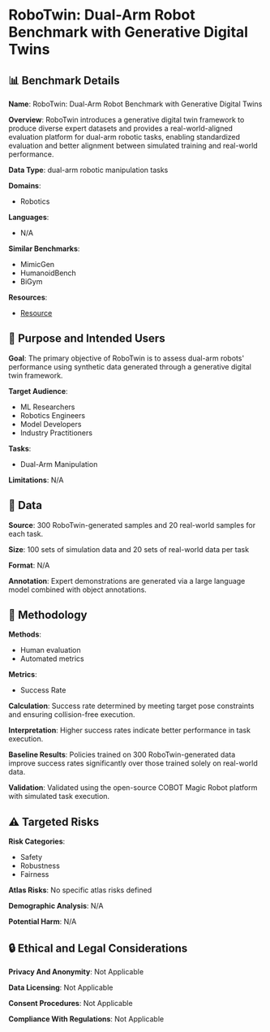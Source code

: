 # RoboTwin: Dual-Arm Robot Benchmark with Generative Digital Twins

## 📊 Benchmark Details

**Name**: RoboTwin: Dual-Arm Robot Benchmark with Generative Digital Twins

**Overview**: RoboTwin introduces a generative digital twin framework to produce diverse expert datasets and provides a real-world-aligned evaluation platform for dual-arm robotic tasks, enabling standardized evaluation and better alignment between simulated training and real-world performance.

**Data Type**: dual-arm robotic manipulation tasks

**Domains**:
- Robotics

**Languages**:
- N/A

**Similar Benchmarks**:
- MimicGen
- HumanoidBench
- BiGym

**Resources**:
- [Resource](https://robotwin-benchmark.github.io)

## 🎯 Purpose and Intended Users

**Goal**: The primary objective of RoboTwin is to assess dual-arm robots' performance using synthetic data generated through a generative digital twin framework.

**Target Audience**:
- ML Researchers
- Robotics Engineers
- Model Developers
- Industry Practitioners

**Tasks**:
- Dual-Arm Manipulation

**Limitations**: N/A

## 💾 Data

**Source**: 300 RoboTwin-generated samples and 20 real-world samples for each task.

**Size**: 100 sets of simulation data and 20 sets of real-world data per task

**Format**: N/A

**Annotation**: Expert demonstrations are generated via a large language model combined with object annotations.

## 🔬 Methodology

**Methods**:
- Human evaluation
- Automated metrics

**Metrics**:
- Success Rate

**Calculation**: Success rate determined by meeting target pose constraints and ensuring collision-free execution.

**Interpretation**: Higher success rates indicate better performance in task execution.

**Baseline Results**: Policies trained on 300 RoboTwin-generated data improve success rates significantly over those trained solely on real-world data.

**Validation**: Validated using the open-source COBOT Magic Robot platform with simulated task execution.

## ⚠️ Targeted Risks

**Risk Categories**:
- Safety
- Robustness
- Fairness

**Atlas Risks**:
No specific atlas risks defined

**Demographic Analysis**: N/A

**Potential Harm**: N/A

## 🔒 Ethical and Legal Considerations

**Privacy And Anonymity**: Not Applicable

**Data Licensing**: Not Applicable

**Consent Procedures**: Not Applicable

**Compliance With Regulations**: Not Applicable

